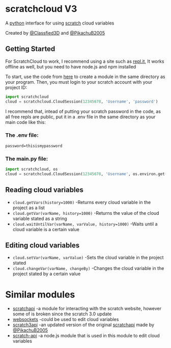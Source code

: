 #  **scratchcloud V3**

A [python](https://www.python.com) interface for using [scratch](https://scratch.mit.edu) cloud variables

Created by [@Classfied3D](https://scratch.mit.edu/users/Classfied3D) and [@PikachuB2005](https://scratch.mit.edu/users/PikachuB2005)
## Getting Started
For ScratchCloud to work, I recommend using a site such as [repl.it](https://replit.com), 
It works offline as well, but you need to have node.js and npm installed

To start, use the code from [here](https://replit.com/@Classfied3D/scratchcloud-V3) to create a module in the same directory as your program.
Then, you must login to your scratch account with your project ID:

```python
import scratchcloud
cloud = scratchcloud.CloudSession(12345678, 'Username', 'password')
```
I recommend that, intead of putting your scratch password in the code, as all free repls are public, put it in a .env file in the same directory as your main code like this:
### The .env file:
```
password=thisismypassword
```
### The main.py file:
```python
import scratchcloud, os
cloud = scratchcloud.CloudSession(12345678, 'Username', os.environ.get('password'))
```
## Reading cloud variables
* `cloud.getVars(history=1000)` -Returns every cloud variable in the project as a list
* `cloud.getVar(varName, history=1000)` -Returns the value of the cloud variable stated as a string
* `cloud.waitUntilVar(varName, varValue, history=1000)` -Waits until a cloud variable is a certain value
## Editing cloud variables
* `cloud.setVar(varName, varValue)` -Sets the cloud variable in the project stated
* `cloud.changeVar(varName, changeBy)` -Changes the cloud variable in the project stated by a certain value
# Similar modules
* [scratchapi](https://github.com/PolyEdge/scratchapi) -a module for interacting with the scratch website, however some of is broken since the scratch 3.0 update
* [websockets](https://github.com/aaugustin/websockets) -could be used to edit cloud variables
* [scratch3api](https://replit.com/@PikachuB2005/Scratch-3-API-remake) -an updated version of the original [scratchapi](https://github.com/PolyEdge/scratchapi) made by [@PikachuB2005](https://scratch.mit.edu/users/PikachuB2005)
* [scratch-api](https://github.com/trumank/scratch-api) -a node.js module that is used in this module to edit cloud variables
